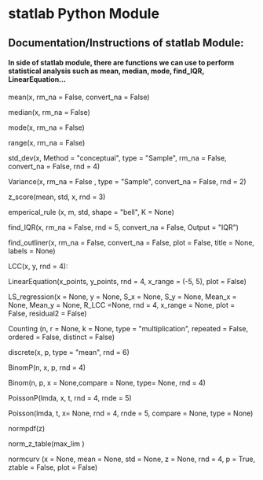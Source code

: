 # statlab Python Module

## Documentation/Instructions of statlab Module:

#### In side of statlab module, there are functions we can use to perform statistical analysis such as mean, median, mode, find_IQR, LinearEquation...

mean(x, rm_na = False, convert_na = False)

median(x, rm_na = False)

mode(x, rm_na = False)
       
range(x, rm_na = False)
       
std_dev(x, Method = "conceptual", type = "Sample", rm_na = False,  convert_na = False, rnd = 4)
   
Variance(x, rm_na = False , type = "Sample",  convert_na = False, rnd = 2)
   
z_score(mean, std, x, rnd = 3)

emperical_rule (x, m, std, shape = "bell", K = None)
   
find_IQR(x, rm_na = False, rnd = 5, convert_na = False, Output = "IQR")
   
find_outliner(x, rm_na = False,  convert_na = False, plot = False, title = None, labels = None)
    
LCC(x, y, rnd = 4):

LinearEquation(x_points, y_points, rnd = 4, x_range = (-5, 5), plot = False)

LS_regression(x = None, y = None, S_x = None, S_y = None, Mean_x = None, Mean_y = None, R_LCC =None, rnd = 4, x_range = None, plot = False, residual2 = False)

Counting (n, r = None, k = None, type = "multiplication", repeated = False, ordered = False, distinct = False)

discrete(x, p, type = "mean", rnd = 6)

BinomP(n, x, p, rnd = 4)

Binom(n,  p, x = None,compare = None, type= None, rnd = 4) 

PoissonP(lmda, x, t, rnd = 4, rnde = 5)

Poisson(lmda, t, x= None, rnd = 4, rnde = 5, compare = None, type = None)

normpdf(z)
       
norm_z_table(max_lim )

normcurv (x = None, mean = None, std = None, z = None, rnd = 4, p = True, ztable = False, plot = False)
        






    




